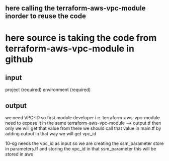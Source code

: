 ## here calling the terraform-aws-vpc-module inorder to reuse the code
# here source is taking the code from terraform-aws-vpc-module in github
 
 ## input
 project (required)
 environment (required)


## output
we need VPC-ID so first module developer i.e. terraform-aws-vpc-module need to expose it in the same terraform-aws-vpc-module --> output.tf then only we will get that value from there we should call that value in main.tf by adding output in that way we will get vpc_id

10-sg needs the vpc_id as input so we are creating the ssm_parameter store in parameters.tf and storing the vpc_id in that ssm_parameter this will be stored in aws 

